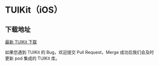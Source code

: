 # TUIKit（iOS）

## 下载地址

[最新 TUIKit 下载](https://sdk-im-1252463788.cos.ap-hongkong.myqcloud.com/download/tuikit/5.6.1200/TUIKit_iOS_5.6.1200.zip)

如果您遇到 TUIKit 的 Bug，欢迎提交  Pull Request，Merge 成功后我们会及时更新 pod 集成的 TUIKit 库。
